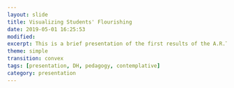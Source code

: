```yaml
---
layout: slide
title: Visualizing Students' Flourishing
date: 2019-05-01 16:25:53
modified: 
excerpt: This is a brief presentation of the first results of the A.R.T project    
theme: simple
transition: convex
tags: [presentation, DH, pedagogy, contemplative]
category: presentation
---
```


<section data-markdown data-separator="^\n---\n$" data-separator-vertical="^\n--\n$">
 <script type="text/template">

![Gif with all the graphs](https://ss4ws.github.io/assets/img/2019/05/FLOURISH_SMALL.gif)

### Visualizing Students' Flourishing   

Spyridon Simotas | @ss4ws 

---

### Everything we do is writing 

---

<figure>
<img src="http://www.richardlong.org/Images/2011webimages/bw/linewalking.jpg" alt="A line made by walking" style="width:50%;"/>
<figcaption><small>Richard Long, <em>A line made by walking</em>, England 1967</small></figcaption>
</figure>

---

<figure>
<img src="https://www.jeremywood.net/artworks/my_ghost/MyGhost-16.gif" alt="A line made by walking" style="width:50%;"/>
<figcaption><small>Jeremy Wood, <em>My Ghost</em>, Sixteen years (2000-2016) of mapping my life in London with GPS</small></figcaption>
</figure>

---

### A.R.T (Attention & Reflection Tracker)
#### From the gross to the subtle

- Preparation 
- Attention 
- Contribution 
  - Usage of French language  
- Meditation

---

### Quantified Self *vs* A.R.T 

- Quantified self: self-knowledge through numbers => self-optimization (healthier, stronger etc)
- A.R.T.: self-writing through numbers => mindfulness (honesty and acceptance of oneself)

---

### A.R.T principles

1. Process *vs* Outcome
2. Inscription *vs* Measurement
3. Reflection *vs* Value Judgement

---

<figure>
<img style="width: 400px" src="/assets/img/2019/05/SOFIA.svg"> 
<figcaption><small>My visual reflection serves as a great metaphor for how this class went for me. This course was very difficult for me. As can be seen from my image, my personal rating of academic performance fluctuated greatly, as did my meditation (the dotted line in the center). There were many days where I became greatly frustrated with my lack of confidence in my French speaking and in turn, this resulted in a distracted meditation. However, the days in which I understood the concepts we were learning were days of great satisfaction for me, thus the spikes in my image. I was ultimately left with an image that I find to be very beautiful and floral, even though my experience in this class was fairly volatile. I do feel as though I experienced growth through this course, even though my reflections were not visibly increasing in quality. The experience, as represented by the image, was still a beautiful one.</small></figcaption>
</figure>

---

<figure>
<img style="width: 400px" src="/assets/img/2019/05/MIKAELA.svg"> 
<figcaption><small>My graph shows a consistent path through French 1050, I contributed in class, did my homework, attended class and arrived on time. However, the graph the did not show my struggles with remembering the material,throughout the semester I discovered better ways to study the material. I began to review the homework assignments and came up with ways to remember how to form the verb tenses. I think that the consistency helped me develop the tools I used to improve. The meditations was not that helpful overall, I think that was attributed to the fact that I frequently had other things on my mind. During the meditations these thoughts would start to cycle through my mind, not allowing me to relax. I am interested in how thought processes aid personal growth, but I am not sure if I will continue meditation.</small></figcaption>
</figure>

---

### From digital...  

![Digital](/assets/img/2019/05/7_VIZ.jpg)

--

### ...to physical

<img style="width: 500px" src="/assets/img/2019/05/MAKING_OF_BADGES_SMALL.jpg">

---

### The making-of 

<figure>
<img src="/assets/img/2019/05/MAKING_OF.jpg">
<figcaption><small>Andrew at the <a href="https://makergrounds.virginia.edu/locations/fablab.html">Fablab</a>.</small></figcaption>
</figure>

---

### Gratitude 

- Yitna 
- Andrew 
- Kevin 
- Claire, Lisa, Mikaela, Min, Sophia  

</script>
</section>
